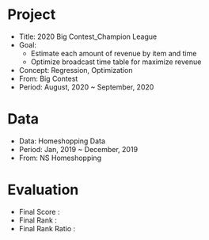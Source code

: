 # Project
- Title: 2020 Big Contest_Champion League
- Goal:
  - Estimate each amount of revenue by item and time
  - Optimize broadcast time table for maximize revenue
- Concept: Regression, Optimization
- From: Big Contest
- Period: August, 2020 ~ September, 2020

# Data
- Data: Homeshopping Data
- Period: Jan, 2019 ~ December, 2019
- From: NS Homeshopping

# Evaluation
- Final Score : 
- Final Rank : 
- Final Rank Ratio : 
